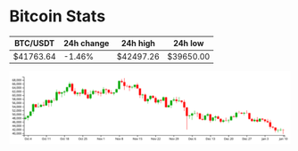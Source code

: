 # Bitcoin Stats

BTC/USDT|24h change|24h high|24h low|
|---|---|---|---|
|$41763.64|-1.46%|$42497.26|$39650.00|

<img src="./chart.svg">
